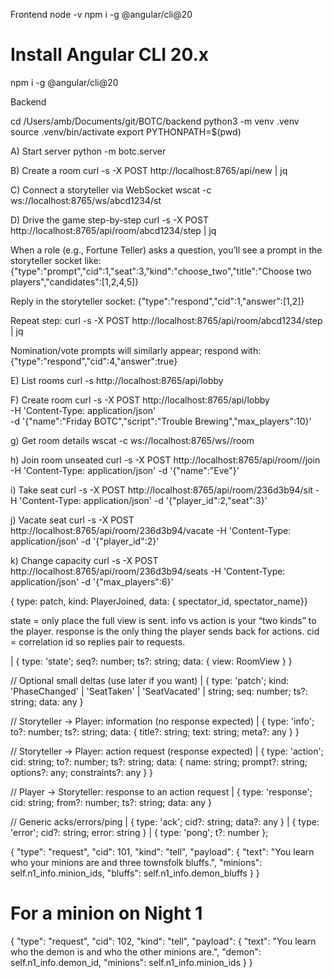 Frontend
node -v
npm i -g @angular/cli@20



# Install Angular CLI 20.x
npm i -g @angular/cli@20


Backend

cd /Users/amb/Documents/git/BOTC/backend
python3 -m venv .venv
source .venv/bin/activate
export PYTHONPATH=$(pwd)

A) Start server
python -m botc.server

B) Create a room
curl -s -X POST http://localhost:8765/api/new | jq

C) Connect a storyteller via WebSocket
wscat -c ws://localhost:8765/ws/abcd1234/st

D) Drive the game step-by-step
curl -s -X POST http://localhost:8765/api/room/abcd1234/step | jq

When a role (e.g., Fortune Teller) asks a question, you’ll see a prompt in the storyteller socket like:
{"type":"prompt","cid":1,"seat":3,"kind":"choose_two","title":"Choose two players","candidates":[1,2,4,5]}

Reply in the storyteller socket:
{"type":"respond","cid":1,"answer":[1,2]}

Repeat step:
curl -s -X POST http://localhost:8765/api/room/abcd1234/step | jq

Nomination/vote prompts will similarly appear; respond with:
{"type":"respond","cid":4,"answer":true}


E) List rooms
curl -s http://localhost:8765/api/lobby

F) Create room
curl -s -X POST http://localhost:8765/api/lobby \
  -H 'Content-Type: application/json' \
  -d '{"name":"Friday BOTC","script":"Trouble Brewing","max_players":10}'

g) Get room details
wscat -c ws://localhost:8765/ws/<gid>/room

h) Join room unseated
curl -s -X POST http://localhost:8765/api/room/<gid>/join -H 'Content-Type: application/json' -d '{"name":"Eve"}'

i) Take seat
curl -s -X POST http://localhost:8765/api/room/236d3b94/sit -H 'Content-Type: application/json' -d '{"player_id":2,"seat":3}'

j) Vacate seat
curl -s -X POST http://localhost:8765/api/room/236d3b94/vacate -H 'Content-Type: application/json' -d '{"player_id":2}'

k) Change capacity
curl -s -X POST http://localhost:8765/api/room/236d3b94/seats -H 'Content-Type: application/json' -d '{"max_players":6}'

{ type: patch, kind: PlayerJoined, data: { spectator_id, spectator_name}}

state = only place the full view is sent.
info vs action is your “two kinds” to the player.
response is the only thing the player sends back for actions.
cid = correlation id so replies pair to requests.

| { type: 'state'; seq?: number; ts?: string; data: { view: RoomView } }

  // Optional small deltas (use later if you want)
  | { type: 'patch'; kind: 'PhaseChanged' | 'SeatTaken' | 'SeatVacated' | string; seq: number; ts?: string; data: any }

  // Storyteller -> Player: information (no response expected)
  | { type: 'info';  to?: number; ts?: string; data: { title?: string; text: string; meta?: any } }

  // Storyteller -> Player: action request (response expected)
  | { type: 'action'; cid: string; to?: number; ts?: string; data: { name: string; prompt?: string; options?: any; constraints?: any } }

  // Player -> Storyteller: response to an action request
  | { type: 'response'; cid: string; from?: number; ts?: string; data: any }

  // Generic acks/errors/ping
  | { type: 'ack'; cid?: string; data?: any }
  | { type: 'error'; cid?: string; error: string }
  | { type: 'pong'; t?: number };



{
  "type": "request",
  "cid": 101,
  "kind": "tell",
  "payload": {
    "text": "You learn who your minions are and three townsfolk bluffs.",
    "minions": self.n1_info.minion_ids,
    "bluffs": self.n1_info.demon_bluffs
  }
}

# For a minion on Night 1
{
  "type": "request",
  "cid": 102,
  "kind": "tell",
  "payload": {
    "text": "You learn who the demon is and who the other minions are.",
    "demon": self.n1_info.demon_id,
    "minions": self.n1_info.minion_ids
  }
}

